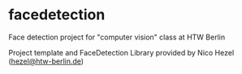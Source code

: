 # facedetection
Face detection project for "computer vision" class at HTW Berlin

Project template and FaceDetection Library provided by Nico Hezel (hezel@htw-berlin.de)
